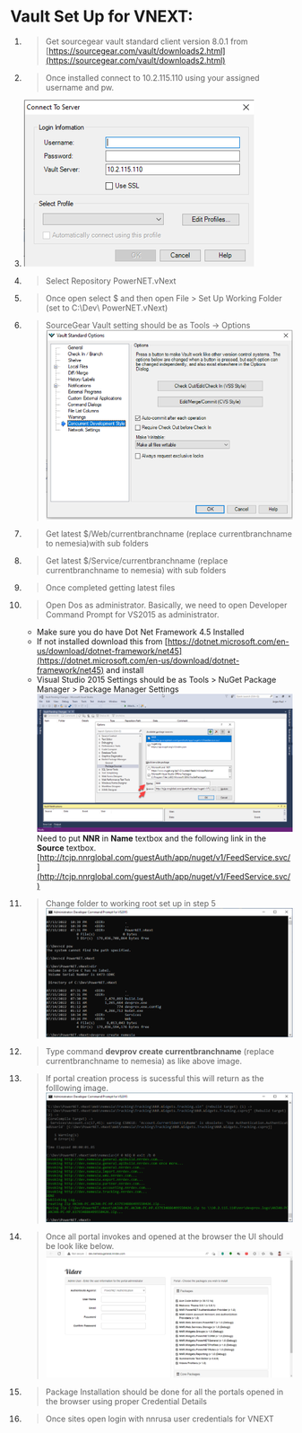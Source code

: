 # Vault Set Up for VNEXT:

1. > Get sourcegear vault standard client version 8.0.1 from [https://sourcegear.com/vault/downloads2.html](https://sourcegear.com/vault/downloads2.html)

1. > Once installed connect to 10.2.115.110 using your assigned username and pw.

1. ![Source Gear Vault](https://raw.githubusercontent.com/anjanpl/OrderManagement/master/SourceGearVault.png)

1. > Select Repository PowerNET.vNext
1. > Once open select $ and then open File > Set Up Working Folder (set to C:\Dev\ PowerNET.vNext) 
1. > SourceGear Vault setting should be as Tools -> Options 
   ![Source Gear Vault Setting](https://raw.githubusercontent.com/anjanpl/OrderManagement/master/SourceGearVaultSetting.png)
1. > Get latest $/Web/currentbranchname (replace currentbranchname  to nemesia)with sub folders
1. > Get latest $/Service/currentbranchname (replace currentbranchname  to nemesia) with sub folders
1. > Once completed getting latest files
1. > Open Dos as administrator. Basically, we need to open Developer Command Prompt for VS2015 as administrator.
    * Make sure you do have Dot Net Framework 4.5 Installed
    * If not installed download this from 
        [https://dotnet.microsoft.com/en-us/download/dotnet-framework/net45](https://dotnet.microsoft.com/en-us/download/dotnet-framework/net45) and install
    * Visual Studio 2015 Settings should be as Tools > NuGet Package Manager > Package Manager Settings
    ![Visual Studio 2015 Settings](https://raw.githubusercontent.com/anjanpl/OrderManagement/master/VS2015Settings.png)
    Need to put **NNR** in **Name** textbox and the following link in the **Source** textbox.
    [http://tcjp.nnrglobal.com/guestAuth/app/nuget/v1/FeedService.svc/](http://tcjp.nnrglobal.com/guestAuth/app/nuget/v1/FeedService.svc/)
    
    
1. > Change folder to working root set up in step 5
    ![Developer Command Prompt for VS2015](https://raw.githubusercontent.com/anjanpl/OrderManagement/master/PortalCreationProcessLocally.png)
1. > Type command **devprov create currentbranchname**  (replace currentbranchname  to nemesia) as like above image.
1. > If portal creation process is sucessful this will return as the folllowing image.
     ![Developer Command Prompt for VS2015 Process Completed](https://raw.githubusercontent.com/anjanpl/OrderManagement/master/SucessfulInvokePortal.png)
1. > Once all portal invokes and opened at the browser the UI should be look like below.
![Developer Command Prompt for VS2015 Process Completed](https://raw.githubusercontent.com/anjanpl/OrderManagement/master/PackageInstallation.png)
1. > Package Installation should be done for all the portals opened in the browser using proper Credential Details
1. > Once sites open login with nnrusa user credentials for VNEXT